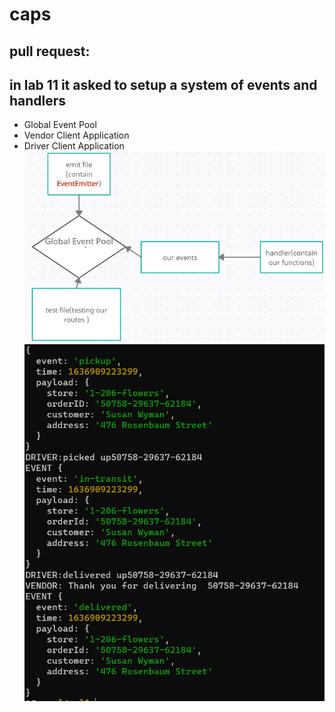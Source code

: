 # caps
## pull request:
## in lab 11 it asked to setup a system of events and handlers
- Global Event Pool
- Vendor Client Application
- Driver Client Application
![uml](uml.PNG)
![console](console.PNG)